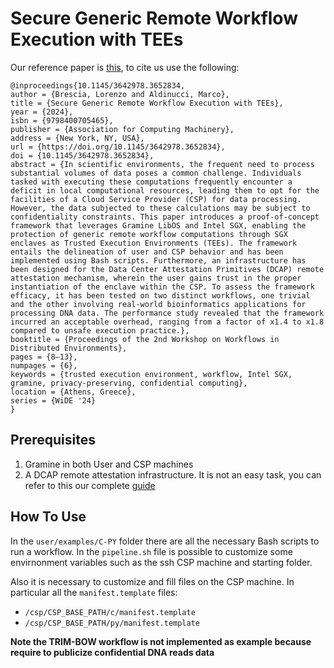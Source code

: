 # Secure Generic Remote Workflow Execution with TEEs

Our reference paper is [this](https://doi.org/10.1145/3642978.3652834), to cite us use the following:

```
@inproceedings{10.1145/3642978.3652834,
author = {Brescia, Lorenzo and Aldinucci, Marco},
title = {Secure Generic Remote Workflow Execution with TEEs},
year = {2024},
isbn = {9798400705465},
publisher = {Association for Computing Machinery},
address = {New York, NY, USA},
url = {https://doi.org/10.1145/3642978.3652834},
doi = {10.1145/3642978.3652834},
abstract = {In scientific environments, the frequent need to process substantial volumes of data poses a common challenge. Individuals tasked with executing these computations frequently encounter a deficit in local computational resources, leading them to opt for the facilities of a Cloud Service Provider (CSP) for data processing. However, the data subjected to these calculations may be subject to confidentiality constraints. This paper introduces a proof-of-concept framework that leverages Gramine LibOS and Intel SGX, enabling the protection of generic remote workflow computations through SGX enclaves as Trusted Execution Environments (TEEs). The framework entails the delineation of user and CSP behavior and has been implemented using Bash scripts. Furthermore, an infrastructure has been designed for the Data Center Attestation Primitives (DCAP) remote attestation mechanism, wherein the user gains trust in the proper instantiation of the enclave within the CSP. To assess the framework efficacy, it has been tested on two distinct workflows, one trivial and the other involving real-world bioinformatics applications for processing DNA data. The performance study revealed that the framework incurred an acceptable overhead, ranging from a factor of x1.4 to x1.8 compared to unsafe execution practice.},
booktitle = {Proceedings of the 2nd Workshop on Workflows in Distributed Environments},
pages = {8–13},
numpages = {6},
keywords = {trusted execution environment, workflow, Intel SGX, gramine, privacy-preserving, confidential computing},
location = {Athens, Greece},
series = {WiDE '24}
}
```

## Prerequisites
1. Gramine in both User and CSP machines
2. A DCAP remote attestation infrastructure. It is not an easy task, you can refer to this our complete [guide](https://github.com/lorenzobrescia/sgx)


## How To Use
In the `user/examples/C-PY` folder there are all the necessary Bash scripts to run a workflow. In the `pipeline.sh` file is possible to customize some envirnonment variables such as the ssh CSP machine and starting folder.

Also it is necessary to customize and fill files on the CSP machine. In particular all the `manifest.template` files:
- `/csp/CSP_BASE_PATH/c/manifest.template`
- `/csp/CSP_BASE_PATH/py/manifest.template`

**Note the TRIM-BOW workflow is not implemented as example because require to publicize confidential DNA reads data**
